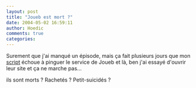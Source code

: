 ```yaml
---
layout: post
title: "Joueb est mort ?"
date: 2004-05-02 16:59:11
author: Hoedic
comments: true
categories: 
---
```



Surement que j'ai manqué un épisode, mais ça fait plusieurs jours que mon [script](../scripts/ping/) échoue à pinguer le service de Joueb et là, ben j'ai essayé d'ouvrir leur site et ça ne marche pas...

ils sont morts ? Rachetés ? Petit-suicidés ?